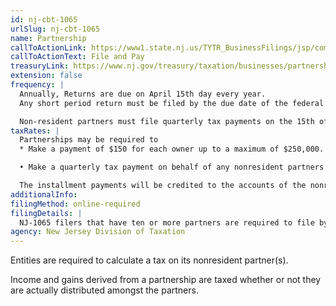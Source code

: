 ```yaml
---
id: nj-cbt-1065
urlSlug: nj-cbt-1065
name: Partnership
callToActionLink: https://www1.state.nj.us/TYTR_BusinessFilings/jsp/common/Login.jsp?taxcode=43
callToActionText: File and Pay
treasuryLink: https://www.nj.gov/treasury/taxation/businesses/partnerships/index.shtml
extension: false
frequency: |
  Annually, Returns are due on April 15th day every year.
  Any short period return must be filed by the due date of the federal Form 1065. The partnership should use the most current form available from the Division of Taxation[LJ22] .

  Non-resident partners must file quarterly tax payments on the 15th of the 4th, 6th and 9th month of the tax year. (This is not always necessarily true and is really for their GIT obligations. If they have most of their tax paid by the partnership via non-res part payments or BAIT payments, they won’t need to do this. It’s not really relevant to this form)
taxRates: |
  Partnerships may be required to
  * Make a payment of $150 for each owner up to a maximum of $250,000. The State also requires a 50% installment payment, unless it is the partnership’s final year of operation;

  • Make a quarterly tax payment on behalf of any nonresident partners equal to 25% of the tax due

  The installment payments will be credited to the accounts of the nonresident partners in proportion to their share of ownership.
additionalInfo:
filingMethod: online-required
filingDetails: |
  NJ-1065 filers that have ten or more partners are required to file by electronic means. For partnerships with 50 partners or less, we provide a free online partnership filing application
agency: New Jersey Division of Taxation
---
```


Entities are required to calculate a tax on its nonresident partner(s).

Income and gains derived from a partnership are taxed whether or not they are actually distributed amongst the partners.
